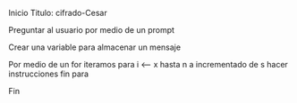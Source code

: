 Inicio
Titulo: cifrado-Cesar

Preguntar al usuario por medio de un prompt

Crear una variable para almacenar un mensaje

Por medio de un for iteramos
    para i <-- x hasta n a incrementado de s hacer
    instrucciones
fin para

Fin



